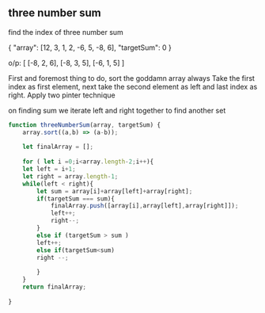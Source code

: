 ## three number sum
find the index of three number sum

{
  "array": [12, 3, 1, 2, -6, 5, -8, 6],
  "targetSum": 0
}

o/p: [
  [-8, 2, 6],
  [-8, 3, 5],
  [-6, 1, 5]
]

First and foremost thing to do, sort the goddamn array always
Take the first index as first element, next take the second element as left and last index as right.
Apply two pinter technique

on finding sum we iterate left and right together to find  another set



```javascript
function threeNumberSum(array, targetSum) {
	array.sort((a,b) => (a-b));
	
	let finalArray = [];
	
	for ( let i =0;i<array.length-2;i++){
	let left = i+1;
	let right = array.length-1;
	while(left < right){
		let sum = array[i]+array[left]+array[right];
		if(targetSum === sum){
			finalArray.push([array[i],array[left],array[right]]);
			left++;
			right--;			
		}
		else if (targetSum > sum )
		left++;
		else if(targetSum<sum)
		right --;
		
		}
	}
	return finalArray;
	
}

```
